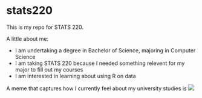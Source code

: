 # stats220

This is my repo for STATS 220. 

A little about me:

- I am undertaking a degree in Bachelor of Science, majoring in Computer Science
- I am taking STATS 220 because I needed something relevent for my major to fill out my courses
- I am interested in learning about using R on data

A meme that captures how I currently feel about my university studies is ![](https://c.tenor.com/8druEACXtX8AAAAd/tenor.gif)
